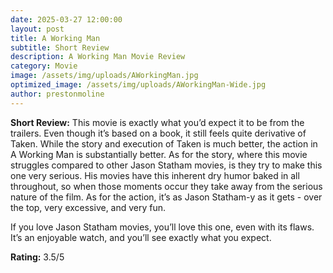 ```yaml
---
date: 2025-03-27 12:00:00
layout: post
title: A Working Man
subtitle: Short Review
description: A Working Man Movie Review
category: Movie
image: /assets/img/uploads/AWorkingMan.jpg
optimized_image: /assets/img/uploads/AWorkingMan-Wide.jpg
author: prestonmoline
---
```


**Short Review:**
This movie is exactly what you’d expect it to be from the trailers. Even though it’s based on a book, it still feels quite derivative of Taken. While the story and execution of Taken is much better, the action in A Working Man is substantially better. As for the story, where this movie struggles compared to other Jason Statham movies, is they try to make this one very serious. His movies have this inherent dry humor baked in all throughout, so when those moments occur they take away from the serious nature of the film. As for the action, it’s as Jason Statham-y as it gets - over the top, very excessive, and very fun.

If you love Jason Statham movies, you’ll love this one, even with its flaws. It’s an enjoyable watch, and you’ll see exactly what you expect. 


**Rating:**
3.5/5
